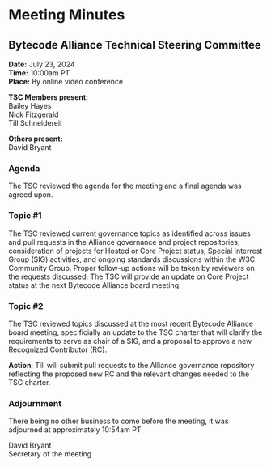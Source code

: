 # Meeting Minutes
## Bytecode Alliance Technical Steering Committee
**Date:** July 23, 2024  
**Time:** 10:00am PT  
**Place:**	By online video conference  

**TSC Members present:**  
Bailey Hayes  
Nick Fitzgerald   
Till Schneidereit  

**Others present:**   
David Bryant  

### Agenda
The TSC reviewed the agenda for the meeting and a final agenda was agreed upon.

### Topic #1
The TSC reviewed current governance topics as identified across issues and pull requests in the Alliance governance and project repositories, consideration of projects for Hosted or Core Project status, Special Interrest Group (SIG) activities, and ongoing standards discussions within the W3C Community Group. Proper follow-up actions will be taken by reviewers on the requests discussed. The TSC will provide an update on Core Project status at the next Bytecode Alliance board meeting. 

### Topic #2
The TSC reviewed topics discussed at the most recent Bytecode Alliance board meeting, specificially an  update to the TSC charter that will clarify the requirements to serve as chair of a SIG, and a proposal to approve a new Recognized Contributor (RC).

**Action**: Till will submit pull requests to the Alliance governance repository reflecting the proposed new RC and the relevant changes needed to the TSC charter.

### Adjournment
There being no other business to come before the meeting, it was adjourned at approximately 10:54am PT

David Bryant  
Secretary of the meeting